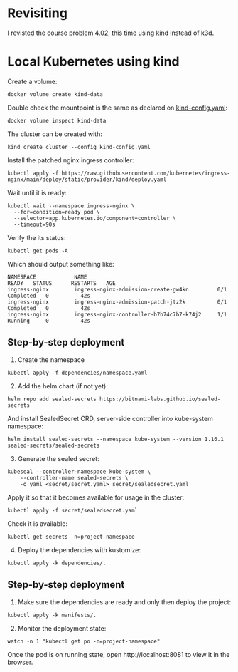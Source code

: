 # Revisiting 
I revisted the course problem [4.02](https://devopswithkubernetes.com/part-4/1-update-strategies-and-prometheus), this time using kind instead of k3d.

# Local Kubernetes using kind
Create a volume:
```
docker volume create kind-data
```
Double check the mountpoint is the same as declared on [kind-config.yaml](./kind-config.yaml):
```
docker volume inspect kind-data
```
The cluster can be created with:
```
kind create cluster --config kind-config.yaml
```
Install the patched nginx ingress controller:
```
kubectl apply -f https://raw.githubusercontent.com/kubernetes/ingress-nginx/main/deploy/static/provider/kind/deploy.yaml
```
Wait until it is ready:
```
kubectl wait --namespace ingress-nginx \
  --for=condition=ready pod \
  --selector=app.kubernetes.io/component=controller \
  --timeout=90s
```
Verify the its status:
```
kubectl get pods -A
```
Which should output something like:
```
NAMESPACE            NAME                                         READY   STATUS      RESTARTS   AGE
ingress-nginx        ingress-nginx-admission-create-gw4kn         0/1     Completed   0          42s
ingress-nginx        ingress-nginx-admission-patch-jtz2k          0/1     Completed   0          42s
ingress-nginx        ingress-nginx-controller-b7b74c7b7-k74j2     1/1     Running     0          42s
```
## Step-by-step deployment
1. Create the namespace
```
kubectl apply -f dependencies/namespace.yaml
```
2. Add the helm chart (if not yet):
```
helm repo add sealed-secrets https://bitnami-labs.github.io/sealed-secrets
```
And install SealedSecret CRD, server-side controller into kube-system namespace:
```
helm install sealed-secrets --namespace kube-system --version 1.16.1 sealed-secrets/sealed-secrets
```
3. Generate the sealed secret:
```
kubeseal --controller-namespace kube-system \
    --controller-name sealed-secrets \
    -o yaml <secret/secret.yaml> secret/sealedsecret.yaml
```
Apply it so that it becomes available for usage in the cluster:
```
kubectl apply -f secret/sealedsecret.yaml
```
Check it is available:
```
kubectl get secrets -n=project-namespace
```
4. Deploy the dependencies with kustomize:
```
kubectl apply -k dependencies/.
```
## Step-by-step deployment
1. Make sure the dependencies are ready and only then deploy the project:
```
kubectl apply -k manifests/.
```
2. Monitor the deployment state:
```
watch -n 1 "kubectl get po -n=project-namespace"
```

Once the pod is on running state, open http://localhost:8081 to view it in the browser.